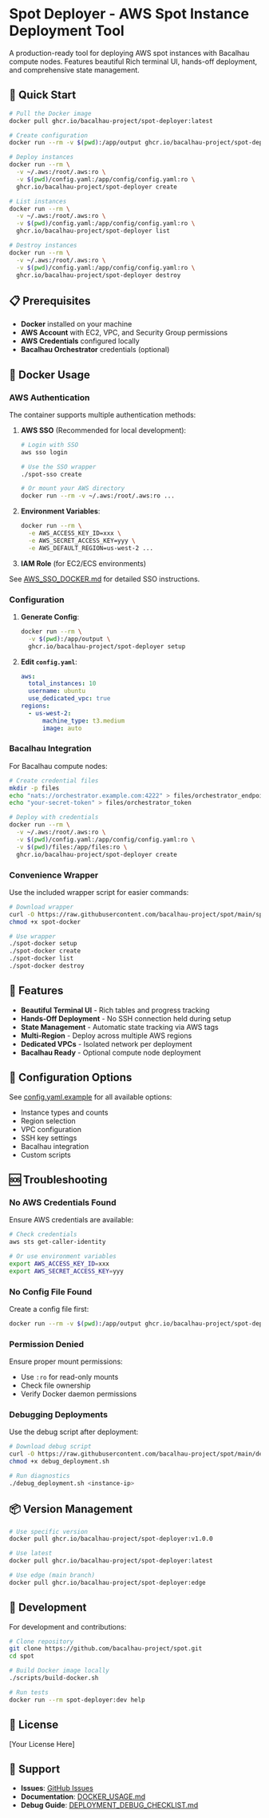 # Spot Deployer - AWS Spot Instance Deployment Tool

A production-ready tool for deploying AWS spot instances with Bacalhau compute nodes. Features beautiful Rich terminal UI, hands-off deployment, and comprehensive state management.

## 🚀 Quick Start

```bash
# Pull the Docker image
docker pull ghcr.io/bacalhau-project/spot-deployer:latest

# Create configuration
docker run --rm -v $(pwd):/app/output ghcr.io/bacalhau-project/spot-deployer setup

# Deploy instances
docker run --rm \
  -v ~/.aws:/root/.aws:ro \
  -v $(pwd)/config.yaml:/app/config/config.yaml:ro \
  ghcr.io/bacalhau-project/spot-deployer create

# List instances
docker run --rm \
  -v ~/.aws:/root/.aws:ro \
  -v $(pwd)/config.yaml:/app/config/config.yaml:ro \
  ghcr.io/bacalhau-project/spot-deployer list

# Destroy instances
docker run --rm \
  -v ~/.aws:/root/.aws:ro \
  -v $(pwd)/config.yaml:/app/config/config.yaml:ro \
  ghcr.io/bacalhau-project/spot-deployer destroy
```

## 📋 Prerequisites

- **Docker** installed on your machine
- **AWS Account** with EC2, VPC, and Security Group permissions
- **AWS Credentials** configured locally
- **Bacalhau Orchestrator** credentials (optional)

## 🐳 Docker Usage

### AWS Authentication

The container supports multiple authentication methods:

1. **AWS SSO** (Recommended for local development):
   ```bash
   # Login with SSO
   aws sso login
   
   # Use the SSO wrapper
   ./spot-sso create
   
   # Or mount your AWS directory
   docker run --rm -v ~/.aws:/root/.aws:ro ...
   ```

2. **Environment Variables**:
   ```bash
   docker run --rm \
     -e AWS_ACCESS_KEY_ID=xxx \
     -e AWS_SECRET_ACCESS_KEY=yyy \
     -e AWS_DEFAULT_REGION=us-west-2 ...
   ```

3. **IAM Role** (for EC2/ECS environments)

See [AWS_SSO_DOCKER.md](AWS_SSO_DOCKER.md) for detailed SSO instructions.

### Configuration

1. **Generate Config**:
   ```bash
   docker run --rm \
     -v $(pwd):/app/output \
     ghcr.io/bacalhau-project/spot-deployer setup
   ```

2. **Edit `config.yaml`**:
   ```yaml
   aws:
     total_instances: 10
     username: ubuntu
     use_dedicated_vpc: true
   regions:
     - us-west-2:
         machine_type: t3.medium
         image: auto
   ```

### Bacalhau Integration

For Bacalhau compute nodes:

```bash
# Create credential files
mkdir -p files
echo "nats://orchestrator.example.com:4222" > files/orchestrator_endpoint
echo "your-secret-token" > files/orchestrator_token

# Deploy with credentials
docker run --rm \
  -v ~/.aws:/root/.aws:ro \
  -v $(pwd)/config.yaml:/app/config/config.yaml:ro \
  -v $(pwd)/files:/app/files:ro \
  ghcr.io/bacalhau-project/spot-deployer create
```

### Convenience Wrapper

Use the included wrapper script for easier commands:

```bash
# Download wrapper
curl -O https://raw.githubusercontent.com/bacalhau-project/spot/main/spot-docker
chmod +x spot-docker

# Use wrapper
./spot-docker setup
./spot-docker create
./spot-docker list
./spot-docker destroy
```

## 🎨 Features

- **Beautiful Terminal UI** - Rich tables and progress tracking
- **Hands-Off Deployment** - No SSH connection held during setup
- **State Management** - Automatic state tracking via AWS tags
- **Multi-Region** - Deploy across multiple AWS regions
- **Dedicated VPCs** - Isolated network per deployment
- **Bacalhau Ready** - Optional compute node deployment

## 📁 Configuration Options

See [config.yaml.example](config.yaml.example) for all available options:

- Instance types and counts
- Region selection
- VPC configuration
- SSH key settings
- Bacalhau integration
- Custom scripts

## 🆘 Troubleshooting

### No AWS Credentials Found

Ensure AWS credentials are available:
```bash
# Check credentials
aws sts get-caller-identity

# Or use environment variables
export AWS_ACCESS_KEY_ID=xxx
export AWS_SECRET_ACCESS_KEY=yyy
```

### No Config File Found

Create a config file first:
```bash
docker run --rm -v $(pwd):/app/output ghcr.io/bacalhau-project/spot-deployer setup
```

### Permission Denied

Ensure proper mount permissions:
- Use `:ro` for read-only mounts
- Check file ownership
- Verify Docker daemon permissions

### Debugging Deployments

Use the debug script after deployment:
```bash
# Download debug script
curl -O https://raw.githubusercontent.com/bacalhau-project/spot/main/debug_deployment.sh
chmod +x debug_deployment.sh

# Run diagnostics
./debug_deployment.sh <instance-ip>
```

## 📦 Version Management

```bash
# Use specific version
docker pull ghcr.io/bacalhau-project/spot-deployer:v1.0.0

# Use latest
docker pull ghcr.io/bacalhau-project/spot-deployer:latest

# Use edge (main branch)
docker pull ghcr.io/bacalhau-project/spot-deployer:edge
```

## 🚦 Development

For development and contributions:

```bash
# Clone repository
git clone https://github.com/bacalhau-project/spot.git
cd spot

# Build Docker image locally
./scripts/build-docker.sh

# Run tests
docker run --rm spot-deployer:dev help
```

## 📄 License

[Your License Here]

## 🤝 Support

- **Issues**: [GitHub Issues](https://github.com/bacalhau-project/spot/issues)
- **Documentation**: [DOCKER_USAGE.md](DOCKER_USAGE.md)
- **Debug Guide**: [DEPLOYMENT_DEBUG_CHECKLIST.md](DEPLOYMENT_DEBUG_CHECKLIST.md)